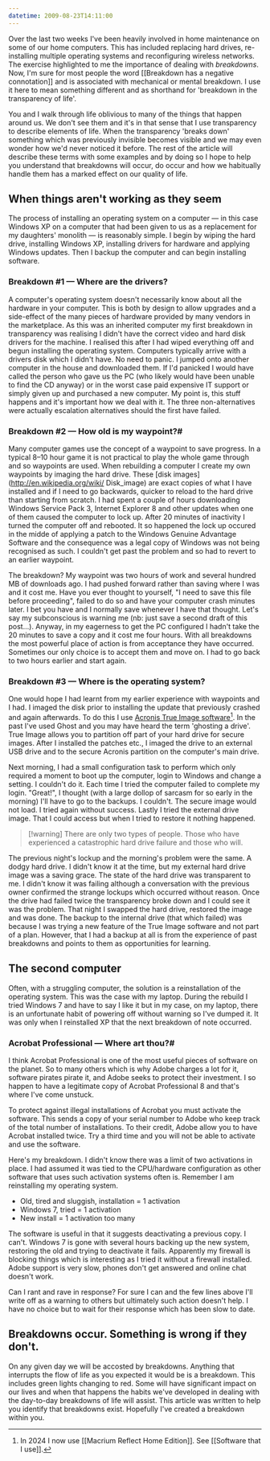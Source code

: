 ```yaml
---
datetime: 2009-08-23T14:11:00
---
```

Over the last two weeks I've been heavily involved in home maintenance on some of our home computers. This has included replacing hard drives, re-installing multiple operating systems and reconfiguring wireless networks. The exercise highlighted to me the importance of dealing with *breakdowns*. Now, I'm sure for most people the word [[Breakdown has a negative connotation]] and is associated with mechanical or mental breakdown. I use it here to mean something different and as shorthand for 'breakdown in the transparency of life'.

You and I walk through life oblivious to many of the things that happen around us. We don't see them and it's in that sense that I use transparency to describe elements of life. When the transparency 'breaks down' something which was previously invisible becomes visible and we may even wonder how we'd never noticed it before. The rest of the article will describe these terms with some examples and by doing so I hope to help you understand that breakdowns will occur, do occur and how we habitually handle them has a marked effect on our quality of life.
## When things aren't working as they seem
The process of installing an operating system on a computer — in this case Windows XP on a computer that had been given to us as a replacement for my daughters' monolith — is reasonably simple. I begin by wiping the hard drive, installing Windows XP, installing drivers for hardware and applying Windows updates. Then I backup the computer and can begin installing software. 
### Breakdown #1 — Where are the drivers?
A computer's operating system doesn't necessarily know about all the hardware in your computer. This is both by design to allow upgrades and a side-effect of the many pieces of hardware provided by many vendors in the marketplace. As this was an inherited computer my first breakdown in transparency was realising I didn't have the correct video and hard disk drivers for the machine. I realised this after I had wiped everything off and begun installing the operating system. Computers typically arrive with a drivers disk which I didn't have. No need to panic. I jumped onto another computer in the house and downloaded them. If I'd panicked I would have called the person who gave us the PC (who likely would have been unable to find the CD anyway) or in the worst case paid expensive IT support or simply given up and purchased a new computer. My point is, this stuff happens and it's important how we deal with it. The three non-alternatives were actually escalation alternatives should the first have failed.
### Breakdown #2 — How old is my waypoint?#
Many computer games use the concept of a waypoint to save progress. In a typical 8–10 hour game it is not practical to play the whole game through and so waypoints are used. When rebuilding a computer I create my own waypoints by imaging the hard drive. These [disk images](http://en.wikipedia.org/wiki/ Disk_image) are exact copies of what I have installed and if I need to go backwards, quicker to reload to the hard drive than starting from scratch. I had spent a couple of hours downloading Windows Service Pack 3, Internet Explorer 8 and other updates when one of them caused the computer to lock up. After 20 minutes of inactivity I turned the computer off and rebooted. It so happened the lock up occured in the midde of applying a patch to the Windows Genuine Advantage Software and the consequence was a legal copy of Windows was not being recognised as such. I couldn't get past the problem and so had to revert to an earlier waypoint.

The breakdown? My waypoint was two hours of work and several hundred MB of downloads ago. I had pushed forward rather than saving where I was and it cost me. Have you ever thought to yourself, "I need to save this file before
proceeding", failed to do so and have your computer crash minutes later. I bet you have and I normally save whenever I have that thought. Let's say my subconscious is warning me (nb: just save a second draft of this post...). Anyway, in my eagerness to get the PC configured I hadn't take the 20 minutes to save a copy and it cost me four hours. With all breakdowns the most powerful place of action is from acceptance they have occurred. Sometimes our only choice is to accept them and move on. I had to go back to two hours earlier and start again. 
### Breakdown #3 — Where is the operating system?
One would hope I had learnt from my earlier experience with waypoints and I had. I imaged the disk prior to installing the update that previously crashed and again afterwards. To do this I use [Acronis True Image software](http://www.acronis.com.au/homecomputing/products/trueimage/)[^1]. In the past I've used Ghost and you may have heard the term 'ghosting a drive'. True Image allows you to partition off part of your hard drive for secure images. After I installed the patches etc., I imaged the drive to an external USB drive and to the secure Acronis partition on the computer's main drive.

Next morning, I had a small configuration task to perform which only required a moment to boot up the computer, login to Windows and change a setting. I couldn't do it. Each time I tried the computer failed to complete my login. "Great!", I thought (with a large dollop of sarcasm for so early in the morning) I'll have to go to the backups. I couldn't. The secure image would not load. I tried again without success. Lastly I tried the external drive image. That I could access but when I tried to restore it nothing happened.

> [!warning] There are only two types of people. Those who have experienced a catastrophic hard drive failure and those who will.

The previous night's lockup and the morning's problem were the same. A dodgy hard drive. I didn't know it at the time, but my external hard drive image was a saving grace. The state of the hard drive was transparent to me. I didn't know it was failing although a conversation with the previous owner confirmed the strange lockups which occurred without reason. Once the drive had failed twice the transparency broke down and I could see it was the problem. That night I swapped the hard drive, restored the image and was done. The backup to the internal drive (that which failed) was because I was trying a new feature of the True Image software and not part of a plan. However, that I had a backup at all is from the experience of past breakdowns and points to them as opportunities for learning.
## The second computer
Often, with a struggling computer, the solution is a reinstallation of the operating system. This was the case with my laptop. During the rebuild I tried Windows 7 and have to say I like it but in my case, on my laptop, there is an unfortunate habit of powering off without warning so I've dumped it. It was only when I reinstalled XP that the next breakdown of note occurred.
### Acrobat Professional — Where art thou?#
I think Acrobat Professional is one of the most useful pieces of software on the planet. So to many others which is why Adobe charges a lot for it, software pirates pirate it, and Adobe seeks to protect their investment. I so happen to have a legitimate copy of Acrobat Professional 8 and that's where I've come unstuck.

To protect against illegal installations of Acrobat you must activate the software. This sends a copy of your serial number to Adobe who keep track of the total number of installations. To their credit, Adobe allow you to have Acrobat installed twice. Try a third time and you will not be able to activate and use the software.

Here's my breakdown. I didn't know there was a limit of two activations in place. I had assumed it was tied to the CPU/hardware configuration as other software that uses such activation systems often is. Remember I am reinstalling my operating system.

- Old, tired and sluggish, installation = 1 activation
- Windows 7, tried = 1 activation
- New install = 1 activation too many

The software is useful in that it suggests deactivating a previous copy. I can't. Windows 7 is gone with several hours backing up the new system, restoring the old and trying to deactivate it fails. Apparently my firewall is blocking things which is interesting as I tried it without a firewall installed. Adobe support is very slow, phones don't get answered and online chat doesn't work.

Can I rant and rave in response? For sure I can and the few lines above I'll write off as a warning to others but ultimately such action doesn't help. I have no choice but to wait for their response which has been slow to date.
## Breakdowns occur. Something is wrong if they don't.
On any given day we will be accosted by breakdowns. Anything that interrupts the flow of life as you expected it would be is a breakdown. This includes green lights changing to red. Some will have significant impact on our lives and when that happens the habits we've developed in dealing with the day-to-day breakdowns of life will assist. This article was written to help you identify that breakdowns exist. Hopefully I've created a breakdown within you.

[^1]: In 2024 I now use [[Macrium Reflect Home Edition]]. See [[Software that I use]].
